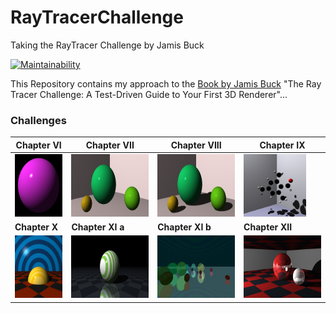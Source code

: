# RayTracerChallenge
Taking the RayTracer Challenge by Jamis Buck

[![Maintainability](https://api.codeclimate.com/v1/badges/4638835bc3c9f4dd29ad/maintainability)](https://codeclimate.com/github/JensKrumsieck/RayTracerChallenge/maintainability)

This Repository contains my approach to the [Book by Jamis Buck](https://www.amazon.de/Ray-Tracer-Challenge-Test-Driven-Renderer/dp/1680502719) "The Ray Tracer Challenge: A Test-Driven Guide to Your First 3D Renderer"...
### Challenges
|Chapter VI|Chapter VII|Chapter VIII|Chapter IX|
|-|-|-|-|
|<img src="https://github.com/JensKrumsieck/RayTracerChallenge/blob/master/.github/renders/chapter%20vi.jpg" height="100" width="100"/>|<img src="https://github.com/JensKrumsieck/RayTracerChallenge/blob/master/.github/renders/chapter%20vii.jpg" height="100" width="200"/>|<img src="https://github.com/JensKrumsieck/RayTracerChallenge/blob/master/.github/renders/chapter%20viii.jpg" height="100" width="200"/>|<img src="https://github.com/JensKrumsieck/RayTracerChallenge/blob/master/.github/renders/chapter%20ix.jpg" height="100" width="100"/>|
|**Chapter X**|**Chapter XI a**|**Chapter XI b**|**Chapter XII**|
|<img src="https://github.com/JensKrumsieck/RayTracerChallenge/blob/master/.github/renders/chapter_x.jpg" height="100" width="100"/>|<img src="https://github.com/JensKrumsieck/RayTracerChallenge/blob/master/.github/renders/chapter_xi_a.jpg" height="100" width="200"/>|<img src="https://github.com/JensKrumsieck/RayTracerChallenge/blob/master/.github/renders/chapter_xi_b.jpg" height="100" width="200"/>|<img src="https://github.com/JensKrumsieck/RayTracerChallenge/blob/master/.github/renders/chapter_xii.jpg" height="100" width="200"/>

